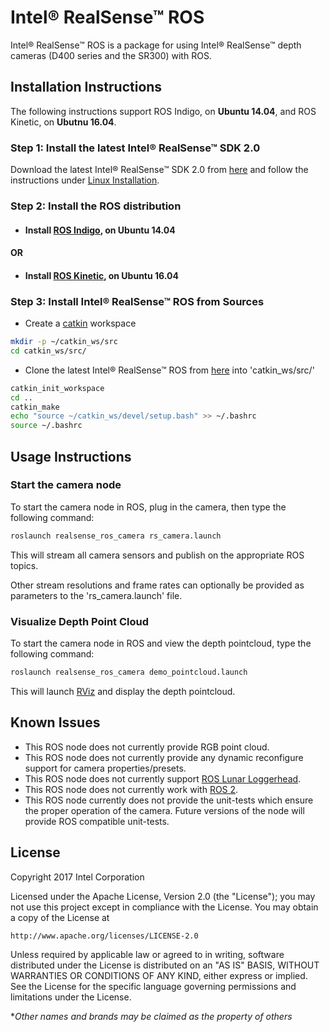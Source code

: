 # Intel&reg; RealSense&trade; ROS
Intel&reg; RealSense&trade; ROS is a package for using Intel&reg; RealSense&trade; depth cameras (D400 series and the SR300) with ROS.

## Installation Instructions

The following instructions support ROS Indigo, on **Ubuntu 14.04**, and ROS Kinetic, on **Ubutnu 16.04**.

### Step 1: Install the latest Intel&reg; RealSense&trade; SDK 2.0
Download the latest Intel&reg; RealSense&trade; SDK 2.0 from [here](https://github.com/IntelRealSense/librealsense/releases) and follow the instructions under [Linux Installation](https://github.com/IntelRealSense/librealsense/blob/development/doc/installation.md).

### Step 2: Install the ROS distribution
- #### Install [ROS Indigo](http://wiki.ros.org/indigo/Installation/Ubuntu), on Ubuntu 14.04

#### OR
- #### Install [ROS Kinetic](http://wiki.ros.org/kinetic/Installation/Ubuntu), on Ubuntu 16.04

### Step 3: Install Intel&reg; RealSense&trade; ROS from Sources
- Create a [catkin](http://wiki.ros.org/catkin#Installing_catkin) workspace
```bash
mkdir -p ~/catkin_ws/src
cd catkin_ws/src/
```
- Clone the latest Intel&reg; RealSense&trade; ROS from [here](https://github.com/intel-ros/realsense/releases) into 'catkin_ws/src/'

```bash
catkin_init_workspace 
cd ..
catkin_make
echo "source ~/catkin_ws/devel/setup.bash" >> ~/.bashrc
source ~/.bashrc
```

## Usage Instructions

### Start the camera node
To start the camera node in ROS, plug in the camera, then type the following command:

```bash
roslaunch realsense_ros_camera rs_camera.launch
```

This will stream all camera sensors and publish on the appropriate ROS topics.

Other stream resolutions and frame rates can optionally be provided as parameters to the 'rs_camera.launch' file.

### Visualize Depth Point Cloud

To start the camera node in ROS and view the depth pointcloud, type the following command:

```bash
roslaunch realsense_ros_camera demo_pointcloud.launch
```

This will launch [RViz](http://wiki.ros.org/rviz) and display the depth pointcloud.


## Known Issues
* This ROS node does not currently provide RGB point cloud.
* This ROS node does not currently provide any dynamic reconfigure support for camera properties/presets.
* This ROS node does not currently support [ROS Lunar Loggerhead](http://wiki.ros.org/lunar).
* This ROS node does not currently work with [ROS 2](https://github.com/ros2/ros2/wiki).
* This ROS node currently does not provide the unit-tests which ensure the proper operation of the camera.  Future versions of the node will provide ROS compatible unit-tests.

## License
Copyright 2017 Intel Corporation

Licensed under the Apache License, Version 2.0 (the "License");
you may not use this project except in compliance with the License.
You may obtain a copy of the License at

    http://www.apache.org/licenses/LICENSE-2.0

Unless required by applicable law or agreed to in writing, software
distributed under the License is distributed on an "AS IS" BASIS,
WITHOUT WARRANTIES OR CONDITIONS OF ANY KIND, either express or implied.
See the License for the specific language governing permissions and
limitations under the License.

**Other names and brands may be claimed as the property of others*